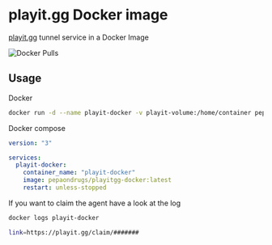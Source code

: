 # playit.gg Docker image

[playit.gg](https://playit.gg/) tunnel service in a Docker Image

![Docker Pulls](https://img.shields.io/docker/pulls/pepaondrugs/playitgg-docker)

## Usage


Docker 
```bash
docker run -d --name playit-docker -v playit-volume:/home/container pepaondrugs/playitgg-docker
```
Docker compose

```yaml
version: "3"

services:
  playit-docker:
    container_name: "playit-docker"
    image: pepaondrugs/playitgg-docker:latest
    restart: unless-stopped
```

If you want to claim the agent have a look at the log
```bash
docker logs playit-docker
```
```bash
link=https://playit.gg/claim/#######
```

